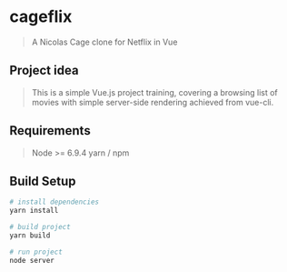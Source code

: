 # cageflix

> A Nicolas Cage clone for Netflix in Vue

## Project idea

> This is a simple Vue.js project training, covering a browsing list of movies with simple server-side rendering achieved from vue-cli.

## Requirements

> Node >= 6.9.4
> yarn / npm

## Build Setup

``` bash
# install dependencies
yarn install

# build project
yarn build

# run project
node server
```
